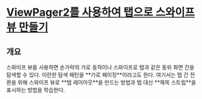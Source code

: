 # [ViewPager2를 사용하여 탭으로 스와이프 뷰 만들기](https://developer.android.com/guide/navigation/navigation-swipe-view-2?hl=ko)

## 개요
<p>
  스와이프 뷰를 사용하면 손가락의 가로 동작이나 스와이프로 탭과 같은 동위 화면 간을 탐색할 수 있다.
  이런한 탐색 패턴을 **가로 페이징**이라고도 한다.
  여기서는 탭 간 전환을 위해 스와이프 뷰로 **탭 레이아웃**을 만드는 방법과 탭 대신 **제목 스트립**을 표시하는 방법을 학습한다.
</p>
